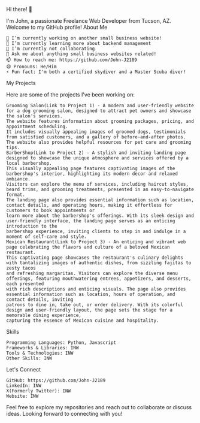 Hi there! 👋

I'm John, a passionate Freelance Web Developer from Tucson, AZ. Welcome to my GitHub profile!
About Me

    🔭 I’m currently working on another small business website!
    🌱 I’m currently learning more about backend management
    👯 I’m currently not collaborating
    💬 Ask me about anything small business websites related!
    📫 How to reach me: https://github.com/John-J2189
    😄 Pronouns: He/Him
    ⚡ Fun fact: I'm both a certified skydiver and a Master Scuba diver!

My Projects

Here are some of the projects I've been working on:

    Grooming Salon(Link to Project 1) - A modern and user-friendly website for a dog grooming salon, designed to attract pet owners and showcase the salon's services. 
    The website features information about grooming packages, pricing, and appointment scheduling. 
    It includes visually appealing images of groomed dogs, testimonials from satisfied customers, and a gallery of before-and-after photos. 
    The website also provides helpful resources for pet care and grooming tips.
    BarberShop(Link to Project 2) - A stylish and inviting landing page designed to showcase the unique atmosphere and services offered by a local barbershop. 
    This visually appealing page features captivating images of the barbershop's interior, highlighting its modern decor and relaxed ambiance. 
    Visitors can explore the menu of services, including haircut styles, beard trims, and grooming treatments, presented in an easy-to-navigate format. 
    The landing page also provides essential information such as location, contact details, and operating hours, making it effortless for customers to book appointments or 
    learn more about the barbershop's offerings. With its sleek design and user-friendly interface, the landing page serves as an enticing introduction to the 
    barbershop experience, inviting clients to step in and indulge in a moment of self-care and style.
    Mexican Restaurant(Link to Project 3) - An enticing and vibrant web page celebrating the flavors and culture of a beloved Mexican restaurant. 
    This captivating page showcases the restaurant's culinary delights with tantalizing images of authentic dishes, from sizzling fajitas to zesty tacos 
    and refreshing margaritas. Visitors can explore the diverse menu offerings, featuring mouthwatering entrees, appetizers, and desserts, each presented 
    with rich descriptions and enticing visuals. The page also provides essential information such as location, hours of operation, and contact details, inviting 
    patrons to dine in, take out, or order delivery. With its colorful design and user-friendly layout, the page sets the stage for a memorable dining experience, 
    capturing the essence of Mexican cuisine and hospitality.

Skills

    Programming Languages: Python, Javascript
    Frameworks & Libraries: INW
    Tools & Technologies: INW
    Other Skills: INW

Let's Connect

    GitHub: https://github.com/John-J2189
    LinkedIn: INW
    X(Formerly Twitter): INW
    Website: INW

Feel free to explore my repositories and reach out to collaborate or discuss ideas. Looking forward to connecting with you!
